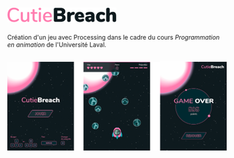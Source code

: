 <h1>
   <img alt="CutieBreach" width="250px" src="https://github.com/raphpare/CutieBreach/blob/master/images/logo-fonce.png?raw=true">
</h1>

Création d'un jeu avec Processing dans le cadre du cours *Programmation en animation* de l'Université Laval.

<br>

<img width="700px" alt="3 écrans du jeu" src="https://github.com/raphpare/CutieBreach/blob/master/images/ecrans.png?raw=true">